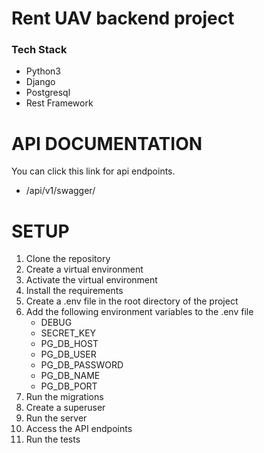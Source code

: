 # Rent UAV backend project

### Tech Stack
- Python3
- Django
- Postgresql
- Rest Framework

# API DOCUMENTATION 

You can click this link for api endpoints.
- /api/v1/swagger/



# SETUP

1. Clone the repository
2. Create a virtual environment
3. Activate the virtual environment
4. Install the requirements
5. Create a .env file in the root directory of the project
6. Add the following environment variables to the .env file
    - DEBUG
    - SECRET_KEY 
    - PG_DB_HOST
    - PG_DB_USER
    - PG_DB_PASSWORD
    - PG_DB_NAME
    - PG_DB_PORT
7. Run the migrations
8. Create a superuser
9. Run the server
10. Access the API endpoints
11. Run the tests

